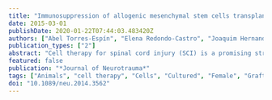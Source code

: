 ```yaml
---
title: "Immunosuppression of allogenic mesenchymal stem cells transplantation after spinal cord injury improves graft survival and beneficial outcomes"
date: 2015-03-01
publishDate: 2020-01-22T07:44:03.483420Z
authors: ["Abel Torres-Espín", "Elena Redondo-Castro", "Joaquim Hernandez", "Xavier Navarro"]
publication_types: ["2"]
abstract: "Cell therapy for spinal cord injury (SCI) is a promising strategy for clinical application. Mesenchymal stem cells (MSC) have demonstrated beneficial effects following transplantation in animal models of SCI. However, despite the immunoprivilege properties of the MSC, their survival in the injured spinal cord is reduced due to the detrimental milieu in the damaged tissue and immune rejection of the cells. The limited survival of the engrafted cells may determine the therapy success. Therefore, we compared two strategies to increase the presence of the cells in the injured spinal cord in rats: increasing the amount of MSC transplants and using immunosuppressive treatment with FK506 after transplantation. Functional outcomes for locomotion and electrophysiological responses were assessed. The grafted cells survival and the amount of cavity and spared tissue were studied. The findings indicate that immunosuppression improved grafted cells survival. A cell-dose effect was found regarding locomotion recovery and tissue protection independent of immunosuppression. Nevertheless, immunosuppression enhanced the electrophysiological outcomes and allowed filling of the cavity formed after injury by new regenerative tissue and axons. These results indicate that MSC transplantation combined with immunosuppression prolongs the survival of engrafted cells and improves functional and morphological outcomes after SCI."
featured: false
publication: "*Journal of Neurotrauma*"
tags: ["Animals", "cell therapy", "Cells", "Cultured", "Female", "Graft Survival", "Immunity", "Cellular", "immunosuppression", "Immunosuppressive Agents", "Male", "Mesenchymal Stem Cell Transplantation", "mesenchymal stem cells", "Rats", "Rats", "Sprague-Dawley", "Spinal Cord Injuries", "spinal cord injury", "Tacrolimus", "transplantation", "Treatment Outcome"]
doi: "10.1089/neu.2014.3562"
---
```


